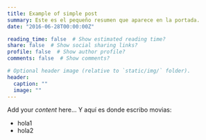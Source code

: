 ```yaml
---
title: Example of simple post
summary: Este es el pequeño resumen que aparece en la portada. 
date: "2016-06-28T00:00:00Z"

reading_time: false  # Show estimated reading time?
share: false  # Show social sharing links?
profile: false  # Show author profile?
comments: false  # Show comments?

# Optional header image (relative to `static/img/` folder).
header:
  caption: ""
  image: ""
---
```


Add your *content* here...
Y aquí es donde escribo movias:
+ hola1
+ hola2
